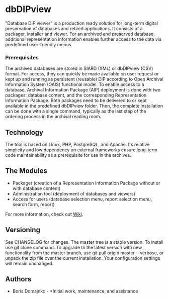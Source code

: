 # dbDIPview

"Database DIP viewer" is a production ready solution for long-term digital preservation of databases and retired applications. It consists of a packager, installer and viewer. For an archived and preserved database, additional representation information enables further access to the data via predefined user-friendly menus.

### Prerequisites
The archived databases are stored in SIARD (XML) or dbDIPview (CSV) format. For access, they can quickly be made available on user request or kept up and running as persistent (reusable) DIP according to Open Archival Information System (OAIS) functional model. To enable access to a database, Archival Information Package (AIP) deployment is done with two packages: database content, and the corresponding Representation Information Package. Both packages need to be delivered to or kept available in the predefined dbDIPview folder. Then, the complete installation can be done with a single command, typically as the last step of the ordering process in the archival reading room.

## Technology
The tool is based on Linux, PHP, PostgreSQL, and Apache. Its relative simplicity and low dependency on external frameworks ensure long-term code maintainability as a prerequisite for use in the archives.

## The Modules
* Packager (creation of a Representation Information Package without or with database content)
* Administration tool (deployment of databases and viewers)
* Access for users (database selection menu, report selection menu, search form, report)

For more information, check out [Wiki](../../wiki).

## Versioning
See CHANGELOG for changes. The master tree is a stable version. To install use git clone command. To upgrade to the latest version with new functionality from the master branch, use git pull origin master --verbose, or unpack the zip file over the current installation. Your configuration settings will remain unchanged.

## Authors
* Boris Domajnko - *Initial work, maintenance, and assistance
